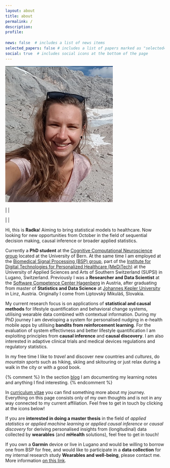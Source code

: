 ```yaml
---
layout: about
title: about
permalink: /
description:
profile:

news: false  # includes a list of news items
selected_papers: false # includes a list of papers marked as "selected={true}"
social: true  # includes social icons at the bottom of the page
---
```


![Image of Radka](assets/img/profile_pic2.jpg)



|    |

|    |

Hi, this is **Radka**! Aiming to bring statistical models to healthcare. Now looking for new opportunities from October in the field of sequential decision making, causal inference or broader applied statistics. 

Currently a **PhD student** at the [Cognitive Computational Neuroscience group](https://neuro.inf.unibe.ch/) located at the University of Bern. At the same time I am employed at the [Biomedical Signal Processing (BSP) group](https://bsp-meditech.ch/), part of the [Institute for Digital Technologies for Personalized Healthcare (MeDiTech)](https://www.supsi.ch/en/meditech) at the University of Applied Sciences and Arts of Southern Switzerland (SUPSI) in Lugano, Switzerland. Previously I was a **Researcher and Data Scientist** at the [Software Competence Center Hagenberg](https://www.scch.at/) in Austria, after graduating from master of **Statistics and Data Science** at [Johannes Kepler University](https://www.jku.at/institut-fuer-angewandte-statistik/) in Linz, Austria. Originally I come from Liptovský Mikuláš, Slovakia.

My current research focus is on applications of **statistical and causal methods** for lifestyle quantification and behavioral change systems, utilising wearable data combined with contextual information. During my PhD journey I am developing a system for personalised nudging in e-health mobile apps by utilising **bandits from reinforcement learning**. For the evaluation of system effectivness and better lifestyle quantification I am exploiting principles from **causal inference** and **causal discovery**. I am also interested in adaptive clinical trials and medical devices regulations and regulatory statistics.

In my free time I like to *travel* and discover new countries and *cultures*, do *mountain sports* such as hiking, skiing and skitouring or just relax during a walk in the city or with a good book. 

{% comment %}
In the section [blog](../blog) I am documenting my learning notes and anything I find interesting. 
{% endcomment %}

In [curriculum vitae](../cv) you can find something more about my journey.
Everything on this page consists only of my own thoughts and is not in any 
way connected to my current affiliation. Feel free to get in touch by clicking 
at the icons below! 

If you are **interested in doing a master thesis** in the field of *applied statistics* or *applied machine learning* or *applied causal inference* or *causal discovery* for deriving personalised insights from (longitudinal) data collected by **wearables** (and **mHealth** solutions), feel free to get in touch!

If you own a **Garmin** device or live in Lugano and would be willing to borrow one from BSP for free, and would like to participate in a **data collection** for my internal research study **Wearables and well-being**, please contact me. More information [on this link](https://docs.google.com/document/d/1YDw9lGH0aDt4WNMcH8VgFXD6KM10ytLV/edit?usp=sharing&ouid=100026897104344956854&rtpof=true&sd=true). 

